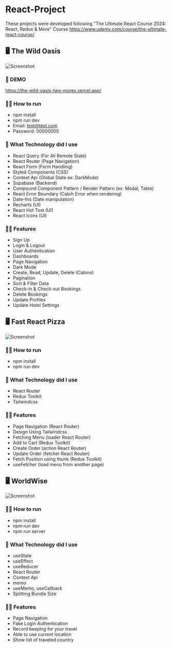 # React-Project
These projects were developed following "The Ultimate React Course 2024: React, Redux & More" Course
https://www.udemy.com/course/the-ultimate-react-course/

## 🖥️ The Wild Oasis
![Screenshot](https://github.com/FrederickAurelio/React-Project/assets/121996224/556dffc2-6ca0-4f28-ac02-3da20056fe63)

### 🥇 DEMO
https://the-wild-oasis-two-murex.vercel.app/

### 🏃‍♂️ How to run
- npm install
- npm run dev
- Email: test@test.com
- Password: 00000000

### 🤔 What Technology did I use
- React Query (For All Remote State)
- React Router (Page Navigation)
- React Form (Form Handling)
- Styled Components (CSS)
- Context Api (Global State ex: DarkMode)
- Supabase (Backend)
- Compound Component Pattern / Render Pattern (ex: Modal, Table)
- React Error Boundary (Catch Error when rendering)
- Date-fns (Date manipulation)
- Recharts (UI)
- React Hot Tost (UI)
- React Icons (UI)

### 🧑‍💻 Features
- Sign Up
- Login & Logout
- User Authentication
- Dashboards
- Page Navigation
- Dark Mode
- Create, Read, Update, Delete (Cabins)
- Pagination
- Sort & Filter Data
- Check-in & Check-out Bookings
- Delete Bookings
- Update Profiles
- Update Hotel Settings


## 🖥️ Fast React Pizza
![Screenshot](https://github.com/FrederickAurelio/React-Project/assets/121996224/b73716f8-3601-45e2-93f1-d879176971da)

### 🏃‍♂️ How to run
- npm install
- npm run dev

### 🤔 What Technology did I use
- React Router
- Redux Toolkit
- Tailwindcss

### 🧑‍💻 Features
- Page Navigation (React Router)
- Design Using Tailwindcss
- Fetching Menu (loader React Router)
- Add to Cart (Redux Toolkit)
- Create Order (action React Router)
- Update Order (fetcher React Router)
- Fetch Position using thunk (Redux Toolkit)
- useFetcher (load menu from another page)

## 🖥️ WorldWise
![Screenshot](https://github.com/FrederickAurelio/React-Project/assets/121996224/2368cd98-e583-4421-a353-77cc07a724ce)

### 🏃‍♂️ How to run
- npm install
- npm run dev
- npm run server

### 🤔 What Technology did I use
- useState
- useEffect
- useReducer
- React Router
- Context Api
- memo
- useMemo, useCallback
- Splitting Bundle Size

### 🧑‍💻 Features
- Page Navigation
- Fake Login Authentication
- Record keeping for your travel
- Able to use current location
- Show list of traveled country
